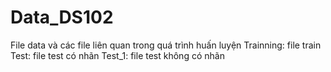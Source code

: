 # Data_DS102
File data và các file liên quan trong quá trình huấn luyện
Trainning: file train
Test: file test có nhãn
Test_1: file test không có nhãn
